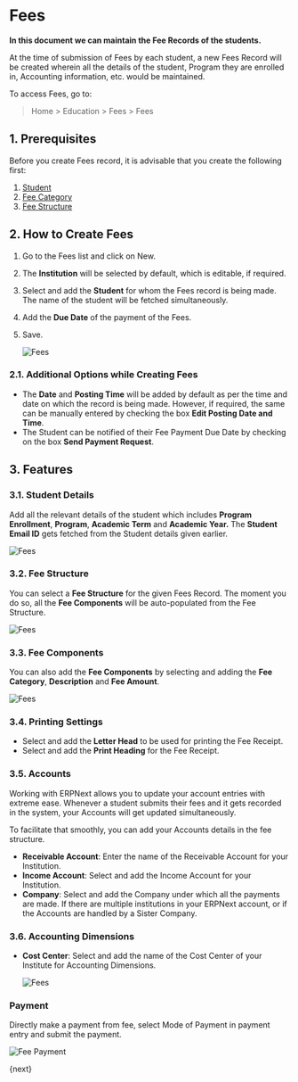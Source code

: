 <!-- add-breadcrumbs -->
# Fees

**In this document we can maintain the Fee Records of the students.**

At the time of submission of Fees by each student, a new Fees Record will be created wherein all the details of the student, Program they are enrolled in, Accounting information, etc. would be maintained.

To access Fees, go to:

> Home > Education > Fees > Fees

## 1. Prerequisites

Before you create Fees record, it is advisable that you create the following first:

1. [Student](/docs/user/manual/en/education/student)
1. [Fee Category](/docs/user/manual/en/education/fee-category)
1. [Fee Structure](/docs/user/manual/en/education/fee-structure)

## 2. How to Create Fees

1. Go to the Fees list and click on New.
1. The **Institution** will be selected by default, which is editable, if required.
1. Select and add the **Student** for whom the Fees record is being made. The name of the student will be fetched simultaneously.
1. Add the **Due Date** of the payment of the Fees.
1. Save.

    ![Fees](/docs/assets/img/education/education-fee-1.gif)

### 2.1. Additional Options while Creating Fees

* The **Date** and **Posting Time** will be added by default as per the time and date on which the record is being made. However, if required, the same can be manually entered by checking the box **Edit Posting Date and Time**.
* The Student can be notified of their Fee Payment Due Date by checking on the box **Send Payment Request**.

## 3. Features

### 3.1. Student Details

Add all the relevant details of the student which includes **Program Enrollment**, **Program**, **Academic Term** and **Academic Year.** The **Student Email ID** gets fetched from the Student details given earlier.

![Fees](/docs/assets/img/education/education-fees-2.png)

### 3.2. Fee Structure

You can select a **Fee Structure** for the given Fees Record. The moment you do so, all the **Fee Components** will be auto-populated from the Fee Structure.

![Fees](/docs/assets/img/education/education-fee-4.gif)

### 3.3. Fee Components

You can also add the **Fee Components** by selecting and adding the **Fee Category**, **Description** and **Fee Amount**.

![Fees](/docs/assets/img/education/education-fees-5.png)

### 3.4. Printing Settings

* Select and add the **Letter Head** to be used for printing the Fee Receipt.
* Select and add the **Print Heading** for the Fee Receipt.

### 3.5. Accounts

Working with ERPNext allows you to update your account entries with extreme ease. Whenever a student submits their fees and it gets recorded in the system, your Accounts will get updated simultaneously.

To facilitate that smoothly, you can add your Accounts details in the fee structure.

* **Receivable Account**: Enter the name of the Receivable Account for your Institution.
* **Income Account**: Select and add the Income Account for your Institution.
* **Company**: Select and add the Company under which all the payments are made. If there are multiple institutions in your ERPNext account, or if the Accounts are handled by a Sister Company.

### 3.6. Accounting Dimensions

* **Cost Center**: Select and add the name of the Cost Center of your Institute for Accounting Dimensions.

    ![Fees](/docs/assets/img/education/education-fees-3.png)

### Payment
Directly make a payment from fee, select Mode of Payment in payment entry and submit the payment. 

<img class="screenshot" alt="Fee Payment" src="{{docs_base_url}}/assets/img/education/fees/fee-payment.png">

{next}
